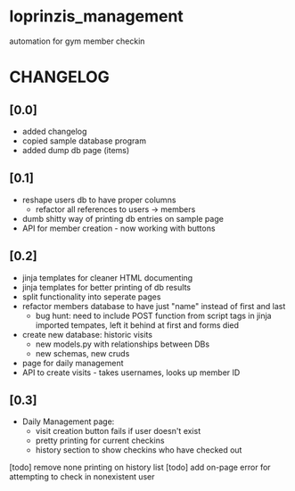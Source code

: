 # loprinzis_management
automation for gym member checkin

# CHANGELOG

## [0.0]
- added changelog
- copied sample database program
- added dump db page (items)
## [0.1]
- reshape users db to have proper columns
  - refactor all references to users -> members
- dumb shitty way of printing db entries on sample page
- API for member creation - now working with buttons
## [0.2]
- jinja templates for cleaner HTML documenting
- jinja templates for better printing of db results
- split functionality into seperate pages
- refactor members database to have just "name" instead of first and last
  - bug hunt: need to include POST function from script tags in jinja imported tempates, left it behind at first and forms died
- create new database: historic visits
  - new models.py with relationships between DBs
  - new schemas, new cruds
- page for daily management
- API to create visits - takes usernames, looks up member ID
## [0.3]
- Daily Management page:
  - visit creation button fails if user doesn't exist
  - pretty printing for current checkins
  - history section to show checkins who have checked out




[todo] remove none printing on history list
[todo] add on-page error for attempting to check in nonexistent user